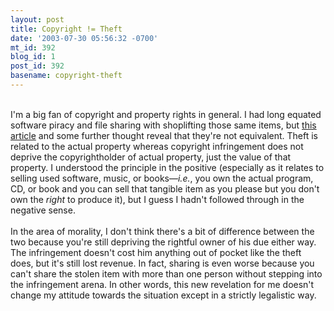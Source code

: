 ```yaml
---
layout: post
title: Copyright != Theft
date: '2003-07-30 05:56:32 -0700'
mt_id: 392
blog_id: 1
post_id: 392
basename: copyright-theft
---
```

<br />I'm a big fan of copyright and property rights in general. I had long equated software piracy and file sharing with shoplifting those same items, but <a href="http://www.theregister.co.uk/content/6/32004.html">this article</a> and some further thought reveal that they're not equivalent. Theft is related to the actual property whereas copyright infringement does not deprive the copyrightholder of actual property, just the value of that property. I understood the principle in the positive (especially as it relates to selling used software, music, or books&#x2014;<em>i.e.</em>, you own the actual program, CD, or book and you can sell that tangible item as you please but you don't own the <em>right</em> to produce it), but I guess I hadn't followed through in the negative sense.<br /><br />In the area of morality, I don't think there's a bit of difference between the two because you're still depriving the rightful owner of his due either way. The infringement doesn't cost him anything out of pocket like the theft does, but it's still lost revenue. In fact, sharing is even worse because you can't share the stolen item with more than one person without stepping into the infringement arena. In other words, this new revelation for me doesn't change my attitude towards the situation except in a strictly legalistic way.<br /><br /><br />

